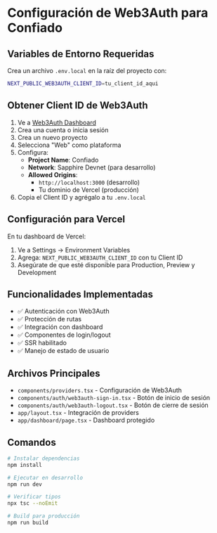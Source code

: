 # Configuración de Web3Auth para Confiado

## Variables de Entorno Requeridas

Crea un archivo `.env.local` en la raíz del proyecto con:

```bash
NEXT_PUBLIC_WEB3AUTH_CLIENT_ID=tu_client_id_aqui
```

## Obtener Client ID de Web3Auth

1. Ve a [Web3Auth Dashboard](https://dashboard.web3auth.io/)
2. Crea una cuenta o inicia sesión
3. Crea un nuevo proyecto
4. Selecciona "Web" como plataforma
5. Configura:
   - **Project Name**: Confiado
   - **Network**: Sapphire Devnet (para desarrollo)
   - **Allowed Origins**: 
     - `http://localhost:3000` (desarrollo)
     - Tu dominio de Vercel (producción)
6. Copia el Client ID y agrégalo a tu `.env.local`

## Configuración para Vercel

En tu dashboard de Vercel:

1. Ve a Settings → Environment Variables
2. Agrega: `NEXT_PUBLIC_WEB3AUTH_CLIENT_ID` con tu Client ID
3. Asegúrate de que esté disponible para Production, Preview y Development

## Funcionalidades Implementadas

- ✅ Autenticación con Web3Auth
- ✅ Protección de rutas
- ✅ Integración con dashboard
- ✅ Componentes de login/logout
- ✅ SSR habilitado
- ✅ Manejo de estado de usuario

## Archivos Principales

- `components/providers.tsx` - Configuración de Web3Auth
- `components/auth/web3auth-sign-in.tsx` - Botón de inicio de sesión
- `components/auth/web3auth-logout.tsx` - Botón de cierre de sesión
- `app/layout.tsx` - Integración de providers
- `app/dashboard/page.tsx` - Dashboard protegido

## Comandos

```bash
# Instalar dependencias
npm install

# Ejecutar en desarrollo
npm run dev

# Verificar tipos
npx tsc --noEmit

# Build para producción
npm run build
```
